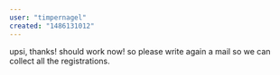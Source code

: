 ```yaml
---
user: "timpernagel"
created: "1486131012"
---
```


upsi, thanks! should work now! so please write again a mail so we can collect all the registrations.

